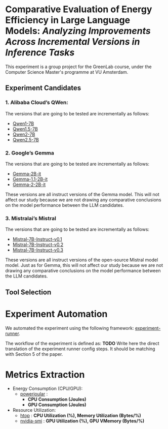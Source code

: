 # Comparative Evaluation of Energy Efficiency in Large Language Models: *Analyzing Improvements Across Incremental Versions in Inference Tasks*

This experiment is a group project for the GreenLab course, under the Computer Science Master's programme at VU Amsterdam.

## Experiment Candidates

### 1. Alibaba Cloud’s QWen:
The versions that are going to be tested are incrementally as follows:
- [Qwen1-7B](https://huggingface.co/Qwen/Qwen-7B "‌")
- [Qwen1.5-7B](https://huggingface.co/Qwen/Qwen1.5-7B "‌")
- [Qwen2-7B](https://huggingface.co/Qwen/Qwen2-1.5B "‌")
- [Qwen2.5-7B](https://huggingface.co/Qwen/Qwen2.5-7B "‌")

### 2. Google’s Gemma
The versions that are going to be tested are incrementally as follows:
- [Gemma-2B-it](https://huggingface.co/google/gemma-2b-it "‌")
- [Gemma-1.1-2B-it](https://huggingface.co/google/gemma-1.1-2b-it "‌")
- [Gemma-2-2B-it](https://huggingface.co/google/gemma-2-2b-it "‌")

These versions are all instruct versions of the Gemma model. This will not affect our study because we are not drawing any comparative conclusions on the model performance between the LLM candidates.

### 3. Mistralai’s Mistral
The versions that are going to be tested are incrementally as follows:
- [Mistral-7B-Instruct-v0.1](https://huggingface.co/mistralai/Mistral-7B-Instruct-v0.1 "‌")
- [Mistral-7B-Instruct-v0.2](https://huggingface.co/mistralai/Mistral-7B-Instruct-v0.2 "‌")
- [Mistral-7B-Instruct-v0.3](https://huggingface.co/mistralai/Mistral-7B-Instruct-v0.3 "‌")

These versions are all instruct versions of the open-source Mistral model model. Just as for Gemma, this will not affect our study because we are not drawing any comparative conclusions on the model performance between the LLM candidates.

## Tool Selection

# Experiment Automation
We automated the experiment using the following framework: [experiment-runner](https://github.com/S2-group/experiment-runner).

The workflow of the experiment is defined as:
**TODO** Write here the direct translation of the experiment runner config steps. It should be matching with Section 5 of the paper.

# Metrics Extraction
- Energy Consumption (CPU/GPU):
    - [powerjoular](https://wiki.archlinux.org/title/Powertop) : 
        - **CPU Consumption (Joules)**
        - **GPU Consumption (Joules)**
- Resource Utilization:
    - [htop](https://linux.die.net/man/1/htop) : **CPU Utilization (%), Memory Utilization (Bytes/%)**
    - [nvidia-smi](https://developer.download.nvidia.com/compute/DCGM/docs/nvidia-smi-367.38.pdf) : **GPU Utilization (%), GPU VMemory (Bytes/%)**
